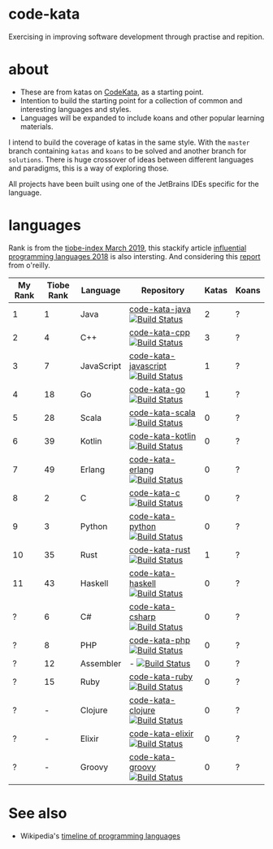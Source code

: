 # code-kata

Exercising in improving software development through practise and repition.

# about

* These are from katas on [CodeKata](http://codekata.com/), as a starting point.
* Intention to build the starting point for a collection of common and interesting languages and styles.
* Languages will be expanded to include koans and other popular learning materials.

I intend to build the coverage of katas in the same style. With the `master` branch containing `katas` and `koans` to be solved and another branch for `solutions`. There is huge crossover of ideas between different languages and paradigms, this is a way of exploring those.

All projects have been built using one of the JetBrains IDEs specific for the language.

# languages

Rank is from the [tiobe-index March 2019](https://www.tiobe.com/tiobe-index/), this stackify article [influential programming languages 2018](https://stackify.com/popular-programming-languages-2018/) is also intersting. And considering this [report](https://www.oreilly.com/ideas/3-emerging-trends-tech-leaders-should-watch) from o'reilly.

| My Rank | Tiobe Rank | Language | Repository | Katas | Koans |
|---|---|---|---|---|---|
| 1 | 1 | Java | [code-kata-java](https://github.com/alphafoobar/code-kata-java) [![Build Status](https://travis-ci.com/alphafoobar/code-kata-java.svg?branch=master)](https://travis-ci.com/alphafoobar/code-kata-java) | 2 | ? |
| 2 | 4 | C++ | [code-kata-cpp](https://github.com/alphafoobar/code-kata-cpp) [![Build Status](https://travis-ci.com/alphafoobar/code-kata-cpp.svg?branch=master)](https://travis-ci.com/alphafoobar/code-kata-cpp) | 3 | ? |
| 3 | 7 | JavaScript | [code-kata-javascript](https://github.com/alphafoobar/code-kata-javascript) [![Build Status](https://travis-ci.com/alphafoobar/code-kata-javascript.svg?branch=master)](https://travis-ci.com/alphafoobar/code-kata-javascript) | 1 |  ? |
| 4 | 18 | Go | [code-kata-go](https://github.com/alphafoobar/code-kata-go) [![Build Status](https://travis-ci.com/alphafoobar/code-kata-go.svg?branch=master)](https://travis-ci.com/alphafoobar/code-kata-go) | 1 |  ? |
| 5 | 28 | Scala | [code-kata-scala](https://github.com/alphafoobar/code-kata-scala) [![Build Status](https://travis-ci.com/alphafoobar/code-kata-scala.svg?branch=master)](https://travis-ci.com/alphafoobar/code-kata-scala)| 0 |  ? |
| 6 | 39 | Kotlin | [code-kata-kotlin](https://github.com/alphafoobar/code-kata-kotlin) [![Build Status](https://travis-ci.com/alphafoobar/code-kata-kotlin.svg?branch=master)](https://travis-ci.com/alphafoobar/code-kata-kotlin)| 0 |  ? |
| 7 | 49 | Erlang | [code-kata-erlang](https://github.com/alphafoobar/code-kata-erlang) [![Build Status](https://travis-ci.com/alphafoobar/code-kata-erlang.svg?branch=master)](https://travis-ci.com/alphafoobar/code-kata-erlang)| 0 |  ? |
| 8 | 2 | C | [code-kata-c](https://github.com/alphafoobar/code-kata-c) [![Build Status](https://travis-ci.com/alphafoobar/code-kata-c.svg?branch=master)](https://travis-ci.com/alphafoobar/code-kata-c)| 0 |  ? |
| 9 | 3 | Python | [code-kata-python](https://github.com/alphafoobar/code-kata-python) [![Build Status](https://travis-ci.com/alphafoobar/code-kata-python.svg?branch=master)](https://travis-ci.com/alphafoobar/code-kata-python)| 0 |  ? |
| 10 | 35 | Rust | [code-kata-rust](https://github.com/alphafoobar/code-kata-rust) [![Build Status](https://travis-ci.com/alphafoobar/code-kata-rust.svg?branch=master)](https://travis-ci.com/alphafoobar/code-kata-rust)| 1 |  ? |
| 11 | 43 | Haskell | [code-kata-haskell](https://github.com/alphafoobar/code-kata-haskell) [![Build Status](https://travis-ci.com/alphafoobar/code-kata-haskell.svg?branch=master)](https://travis-ci.com/alphafoobar/code-kata-haskell)| 0 |  ? |
| ? | 6 | C# | [code-kata-csharp](https://github.com/alphafoobar/code-kata-csharp) [![Build Status](https://travis-ci.com/alphafoobar/code-kata-csharp.svg?branch=master)](https://travis-ci.com/alphafoobar/code-kata-csharp)| 0 |  ? |
| ? | 8 | PHP | [code-kata-php](https://github.com/alphafoobar/code-kata-php) [![Build Status](https://travis-ci.com/alphafoobar/code-kata-php.svg?branch=master)](https://travis-ci.com/alphafoobar/code-kata-php)| 0 |  ? |
| ? | 12 | Assembler | - [![Build Status](https://travis-ci.com/alphafoobar/code-kata-assembler.svg?branch=master)](https://travis-ci.com/alphafoobar/code-kata-assembler) | 0 |  ? |
| ? | 15 | Ruby | [code-kata-ruby](https://github.com/alphafoobar/code-kata-ruby) [![Build Status](https://travis-ci.com/alphafoobar/code-kata-ruby.svg?branch=master)](https://travis-ci.com/alphafoobar/code-kata-ruby) | 0 |  ? |
| ? | - | Clojure| [code-kata-clojure](https://github.com/alphafoobar/code-kata-clojure) [![Build Status](https://travis-ci.com/alphafoobar/code-kata-clojure.svg?branch=master)](https://travis-ci.com/alphafoobar/code-kata-clojure)| 0 |  ? |
| ? | - | Elixir | [code-kata-elixir](https://github.com/alphafoobar/code-kata-elixir) [![Build Status](https://travis-ci.com/alphafoobar/code-kata-elixir.svg?branch=master)](https://travis-ci.com/alphafoobar/code-kata-elixir)| 0 |  ? |
| ? | - | Groovy | [code-kata-groovy](https://github.com/alphafoobar/code-kata-groovy) [![Build Status](https://travis-ci.com/alphafoobar/code-kata-groovy.svg?branch=master)](https://travis-ci.com/alphafoobar/code-kata-groovy)| 0 | ? |

# See also
* Wikipedia's [timeline of programming languages](https://en.wikipedia.org/wiki/Timeline_of_programming_languages)
